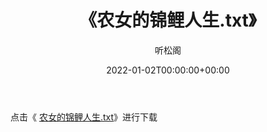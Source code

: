 ﻿---
title:  《农女的锦鲤人生.txt》
date:   2022-01-02T00:00:00+00:00
author: 听松阁
layout: post
permalink: /农女的锦鲤人生/
categories: 小说
tags: [小说]
---

点击《 [农女的锦鲤人生.txt](http://img.660000.xyz/bookstukust/book/bntxt/10/农女的锦鲤人生.txt)》进行下载